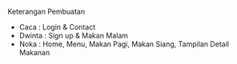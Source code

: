 Keterangan Pembuatan
+ Caca : Login & Contact
+ Dwinta : Sign up & Makan Malam
+ Noka : Home, Menu, Makan Pagi, Makan Siang, Tampilan Detail Makanan
